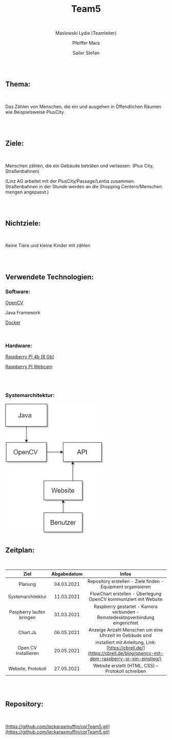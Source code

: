 <h1 align="center" > Team5 </h1>

<br>

<p align="center" > Maslowski Lydia (Teamleiter) </p> 

<p align="center" > Pfeiffer Mara </p>

<p align="center" > Sailer Stefan </p>

<br>

<br>

## Thema:

<br>

Das Zählen von Menschen, die ein und ausgehen in Öffendlichen Räumen wie Beispielsweise PlusCity.

<br>

<br>

## Ziele:

<br>

Menschen zählen, die ein Gebäude beträten und verlassen. (Plus City, Straßenbahnen)

(Linz AG arbeitet mit der PlusCity/Passage/Lentia zusammen. Straßenbahnen in der Stunde werden an die Shopping Centern/Menschen mengen angepasst.)

<br>

<br>

## Nichtziele:

<br>

Keine Tiere und kleine Kinder mit zählen

<br>

<br>

## Verwendete Technologien:

### Software:

[OpenCV](https://opencv.org/)

Java Framework

[Docker](www.docker.com)

<br>

### Hardware:

[Raspberry PI 4b (8 Gb)](https://www.amazon.de/Raspberry-Pi-Ersatzteil-Single-Board-102110421/dp/B0899VXM8F/ref=psdc_1626220031_t2_B07TC2BK1X)

[Raspberry PI Webcam](https://at.rs-online.com/web/p/raspberry-pi-kameras/9132664/)

<br>

<br>

### Systemarchitektur:

<img src="./ProjectInfos/Flowchart.jpg" alt="Flowchart von der Systemarchitektur" />

<br>

## Zeitplan:

<br>

|          Ziel          |  Abgabedatum  |                                 Infos                                         |       
|      :-----------:     |:-------------:|                       :----------------------:                                |
|         Planung        |   04.03.2021  |        Repository erstellen - Ziele finden - Equipment organisieren           |
|    Systemarchitektur   |   11.03.2021  |      FlowChart erstellen - Überlegung OpenCV kommuniziert mit Website         |       
|Paspberry laufen bringen|   31.03.2021  | Raspberry gestartet - Kamera verbunden - Remotedesktopverbindung eingerichtet |
|        Chart.Js        |   06.05.2021  |         Anzeige Anzahl Menschen um eine Uhrzeit im Gebäude sind               |
|  Open CV Installieren  |   20.05.2021  | installiert mit Anleitung, Link: [https://cbrell.de/](https://cbrell.de/blog/opencv-mit-dem-raspberry-pi-ein-einstieg/) |
|   Website, Protokoll   |   27.05.2021  |           Website erstellt (HTML, CSS) – Protokoll schreiben                  |
<br>

<br>

## Repository:

<br>

[https://github.com/leckaraxmuffin/cprTeam5.git](https://github.com/leckaraxmuffin/cprTeam5.git)

<br>

<br>
